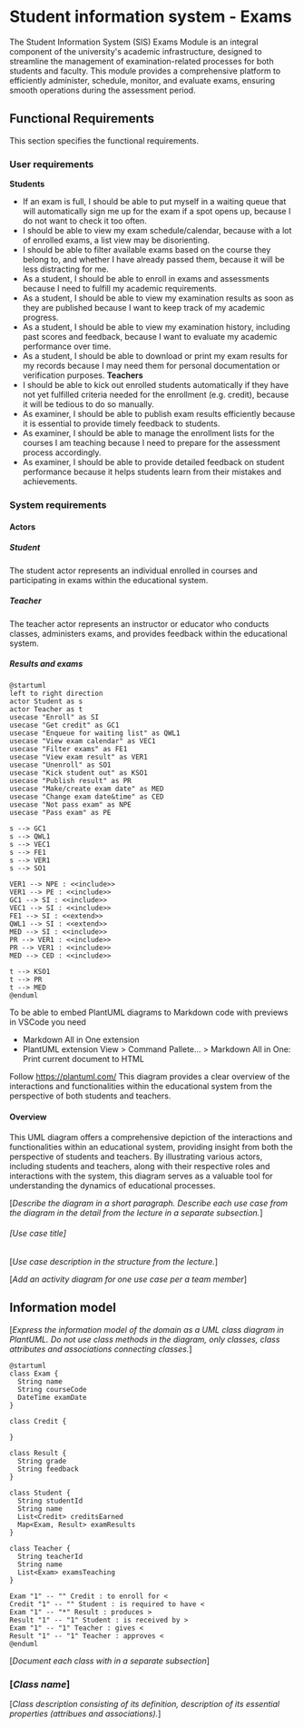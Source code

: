 # Student information system - Exams

The Student Information System (SIS) Exams Module is an integral component of the university's academic infrastructure, designed to streamline the management of examination-related processes for both students and faculty. This module provides a comprehensive platform to efficiently administer, schedule, monitor, and evaluate exams, ensuring smooth operations during the assessment period.

## Functional Requirements

This section specifies the functional requirements.

### User requirements

**Students**
- If an exam is full, I should be able to put myself in a waiting queue that will automatically sign me up for the exam if a spot opens up, because I do not want to check it too often.
- I should be able to view my exam schedule/calendar, because with a lot of enrolled exams, a list view may be disorienting.
- I should be able to filter available exams based on the course they belong to, and whether I have already passed them, because it will be less distracting for me.
- As a student, I should be able to enroll in exams and assessments because I need to fulfill my academic requirements.
- As a student, I should be able to view my examination results as soon as they are published because I want to keep track of my academic progress.
- As a student, I should be able to view my examination history, including past scores and feedback, because I want to evaluate my academic performance over time.
- As a student, I should be able to download or print my exam results for my records because I may need them for personal documentation or verification purposes.
**Teachers**
- I should be able to kick out enrolled students automatically if they have not yet fulfilled criteria needed for the enrollment (e.g. credit), because it will be tedious to do so manually.
- As examiner, I should be able to publish exam results efficiently because it is essential to provide timely feedback to students.
- As examiner, I should be able to manage the enrollment lists for the courses I am teaching because I need to prepare for the assessment process accordingly.
- As examiner, I should be able to provide detailed feedback on student performance because it helps students learn from their mistakes and achievements.

### System requirements

#### Actors

##### Student

The student actor represents an individual enrolled in courses and participating in exams within the educational system.

##### Teacher

The teacher actor represents an instructor or educator who conducts classes, administers exams, and provides feedback within the educational system.

##### Results and exams

```plantuml
@startuml
left to right direction
actor Student as s
actor Teacher as t
usecase "Enroll" as SI
usecase "Get credit" as GC1
usecase "Enqueue for waiting list" as QWL1
usecase "View exam calendar" as VEC1
usecase "Filter exams" as FE1
usecase "View exam result" as VER1
usecase "Unenroll" as SO1
usecase "Kick student out" as KSO1
usecase "Publish result" as PR
usecase "Make/create exam date" as MED
usecase "Change exam date&time" as CED
usecase "Not pass exam" as NPE
usecase "Pass exam" as PE
 
s --> GC1
s --> QWL1
s --> VEC1
s --> FE1
s --> VER1
s --> SO1

VER1 --> NPE : <<include>>
VER1 --> PE : <<include>>
GC1 --> SI : <<include>>
VEC1 --> SI : <<include>>
FE1 --> SI : <<extend>>
QWL1 --> SI : <<extend>>
MED --> SI : <<include>>
PR --> VER1 : <<include>>
PR --> VER1 : <<include>>
MED --> CED : <<include>>

t --> KSO1
t --> PR
t --> MED
@enduml
```

To be able to embed PlantUML diagrams to Markdown code with previews in VSCode you need
* Markdown All in One extension
* PlantUML extension
View > Command Pallete... > Markdown All in One: Print current document to HTML

Follow https://plantuml.com/
This diagram provides a clear overview of the interactions and functionalities within the educational system from the perspective of both students and teachers. 

#### Overview

This UML diagram offers a comprehensive depiction of the interactions and functionalities within an educational system, providing insight from both the perspective of students and teachers. By illustrating various actors, including students and teachers, along with their respective roles and interactions with the system, this diagram serves as a valuable tool for understanding the dynamics of educational processes.

[*Describe the diagram in a short paragraph. Describe each use case from the diagram in the detail from the lecture in a separate subsection.*]

###### [*Use case title*]

[*Use case description in the structure from the lecture.*]

[*Add an activity diagram for one use case per a team member*]

## Information model

[*Express the information model of the domain as a UML class diagram in PlantUML. Do not use class methods in the diagram, only classes, class attributes and associations connecting classes.*]

```plantuml
@startuml
class Exam {
  String name
  String courseCode
  DateTime examDate
}

class Credit {

}

class Result {
  String grade
  String feedback
}

class Student {
  String studentId
  String name
  List<Credit> creditsEarned
  Map<Exam, Result> examResults
}

class Teacher {
  String teacherId
  String name
  List<Exam> examsTeaching
}

Exam "1" -- "" Credit : to enroll for <
Credit "1" -- "" Student : is required to have <
Exam "1" -- "*" Result : produces >
Result "1" -- "1" Student : is received by >
Exam "1" -- "1" Teacher : gives <
Result "1" -- "1" Teacher : approves <
@enduml
```

[*Document each class with in a separate subsection*]

### [*Class name*]

[*Class description consisting of its definition, description of its essential properties (attribues and associations).*]
